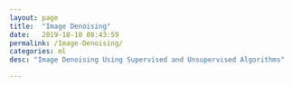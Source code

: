 ```yaml
---
layout: page
title:  "Image Denoising"
date:   2019-10-10 08:43:59
permalink: /Image-Denoising/
categories: ml
desc: "Image Denoising Using Supervised and Unsupervised Algorithms"

---
```

